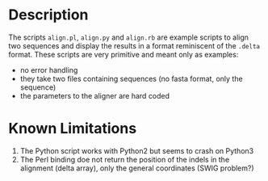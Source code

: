 # Description

The scripts `align.pl`, `align.py` and `align.rb` are example scripts
to align two sequences and display the results in a format reminiscent
of the `.delta` format. These scripts are very primitive and meant
only as examples:

- no error handling
- they take two files containing sequences (no fasta format, only the
sequence)
- the parameters to the aligner are hard coded

# Known Limitations

1. The Python script works with Python2 but seems to crash on Python3
2. The Perl binding doe not return the position of the indels in the
alignment (delta array), only the general coordinates (SWIG problem?)
